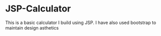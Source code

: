 # JSP-Calculator
This is a basic calculator I build using JSP. I have also used bootstrap to maintain design asthetics
